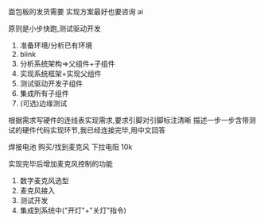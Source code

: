 面包板的发货需要
实现方案最好也要咨询 ai

原则是小步快跑,测试驱动开发

1. 准备环境/分析已有环境
2. blink
3. 分析系统架构=>父组件+子组件
4. 实现系统框架+实现父组件
5. 测试驱动开发子组件
6. 集成所有子组件
7. (可选)边缘测试

根据需求写硬件的连线表实现需求,要求引脚对引脚标注清晰
描述一步一步含带测试的硬件代码实现环节,我已经连接完毕,用中文回答

焊接电池
购买/找到麦克风
下拉电阻 10k

实现完毕后增加麦克风控制的功能

1. 数字麦克风选型
2. 麦克风接入
3. 测试开发
4. 集成到系统中("开灯"+"关灯"指令)
